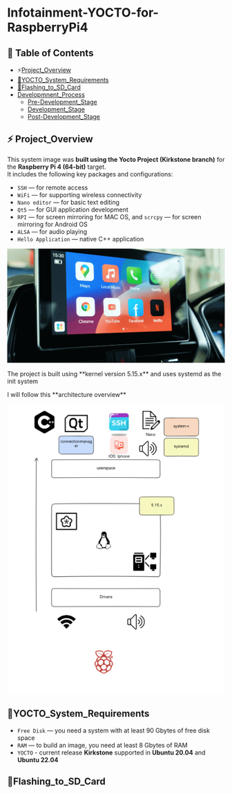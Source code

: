 # Infotainment-YOCTO-for-RaspberryPi4
## 📑 Table of Contents
- ⚡[Project_Overview](#Project_Overview)
- [🧠YOCTO_System_Requirements](#YOCTO_System_Requirements)
- [💾Flashing_to_SD_Card](#Flashing_to_SD_Card)
- [Developmnent_Process](#Developmnent_Process)
  - [Pre-Development_Stage](#Pre-Development_Stage)
  - [Development_Stage](#Development_Stage)
  - [Post-Development_Stage](#Post-Development_Stage)

## ⚡ Project_Overview
This system image was **built using the Yocto Project (Kirkstone branch)** for the **Raspberry Pi 4 (64-bit)** target.  
It includes the following key packages and configurations:
- `SSH` — for remote access
- `WiFi` — for supporting wireless connectivity
- `Nano editor` — for basic text editing
- `Qt5` — for GUI application development
- `RPI` — for screen mirroring for MAC OS, and `scrcpy` — for screen mirroring for Android OS
- `ALSA` — for audio playing
- `Hello Application` — native C++ application

<img src= "https://github.com/HESHAM47GAMAL/Infotainment-YOCTO-for-RaspberryPi4/blob/main/1.Infotainment_System.png">

<p>The project is built using **kernel version 5.15.x** and uses systemd as the init system</p>
<p>I will follow this **architecture overview**</p>

<img src= "https://github.com/HESHAM47GAMAL/Infotainment-YOCTO-for-RaspberryPi4/blob/main/2.architecture%20overview.png">

## 🧠YOCTO_System_Requirements
- `Free Disk` — you need a system with at least 90 Gbytes of free disk space
- `RAM` — to build an image, you need at least 8 Gbytes of RAM
- `YOCTO` - current release **Kirkstone** supported in **Ubuntu 20.04** and **Ubuntu 22.04**

## 💾Flashing_to_SD_Card
